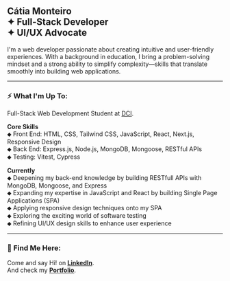 ## Cátia Monteiro <br>✦ Full-Stack Developer <br>✦ UI/UX Advocate <br>

I'm a web developer passionate about creating intuitive and user-friendly experiences. With a background in education, I bring a problem-solving mindset and a strong ability to simplify complexity—skills that translate smoothly into building web applications.

---

### ⚡ What I'm Up To:

Full-Stack Web Development Student at [DCI](https://start.digitalcareerinstitute.org).

**Core Skills**  
⬥ Front End: HTML, CSS, Tailwind CSS, JavaScript, React, Next.js, Responsive Design  
⬥ Back End: Express.js, Node.js, MongoDB, Mongoose, RESTful APIs  
⬥ Testing: Vitest, Cypress

**Currently**  
⬥ Deepening my back-end knowledge by building RESTfull APIs with MongoDB, Mongoose, and Express  
⬥ Expanding my expertise in JavaScript and React by building Single Page Applications (SPA)  
⬥ Applying responsive design techniques onto my SPA  
⬥ Exploring the exciting world of software testing  
⬥ Refining UI/UX design skills to enhance user experience

---

### 📍 Find Me Here:

Come and say Hi! on **[LinkedIn](https://www.linkedin.com/in/catiamonteirov/)**.  
And check my **[Portfolio](https://www.catiamonteiro.dev)**.
